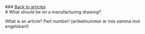 <br> 
### <a href="https://hvleifsson.github.io/articles">Back to articles</a>
<br> 
# What should be on a manufacturing drawing?





What is an article? Part number! (artikelnummer är inte samma mot engelskan!) 
